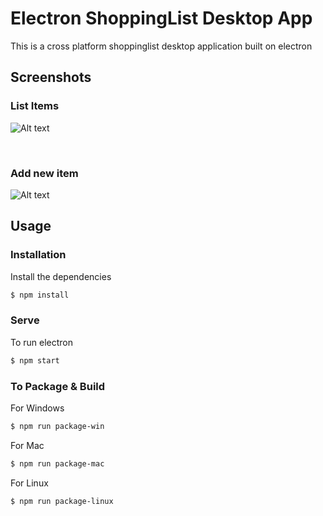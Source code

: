 # Electron ShoppingList Desktop App

This is a cross platform shoppinglist desktop application built on electron

## Screenshots

<h3>List Items</h3>


![Alt text](https://github.com/Theofilos-Chamalis/electron-shopping-list/blob/master/Shopping%20list.png "Electron Shopping List - List Items")

<br/>

<h3>Add new item</h3>


![Alt text](https://github.com/Theofilos-Chamalis/electron-shopping-list/blob/master/Add%20new%20item.png "Electron Shopping List - Add new item")


## Usage

### Installation

Install the dependencies

```sh
$ npm install
```

### Serve
To run electron

```sh
$ npm start
```

### To Package & Build

For Windows

```sh
$ npm run package-win
```

For Mac

```sh
$ npm run package-mac
```

For Linux

```sh
$ npm run package-linux
```
